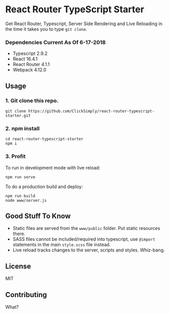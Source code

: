 # React Router TypeScript Starter

Get React Router, Typescript, Server Side Rendering and Live Reloading in the time it takes you to type `git clone`.

### Dependencies Current As Of 6-17-2018
- Typescript 2.9.2
- React 16.4.1
- React Router 4.1.1
- Webpack 4.12.0

## Usage
### 1. Git clone this repo.
```
git clone https://github.com/ClickSimply/react-router-typescript-starter.git
```

### 2. npm install
```
cd react-router-typescript-starter
npm i
```

### 3. Profit
To run in development mode with live reload:
```
npm run serve
```

To do a production build and deploy:
```
npm run build
node www/server.js
```

## Good Stuff To Know
- Static files are served from the `www/public` folder.  Put static resources there.
- SASS files cannot be included/required into typescript, use `@import` statements in the main `style.scss` file instead.
- Live reload tracks changes to the server, scripts and styles.  Whiz-bang.

## License
MIT

## Contributing
What?